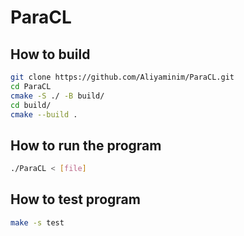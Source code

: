 # ParaCL

## How to build
```bash
git clone https://github.com/Aliyaminim/ParaCL.git
cd ParaCL
cmake -S ./ -B build/
cd build/
cmake --build .
```

## How to run the program
```bash
./ParaCL < [file]
```

## How to test program
```bash
make -s test
```
